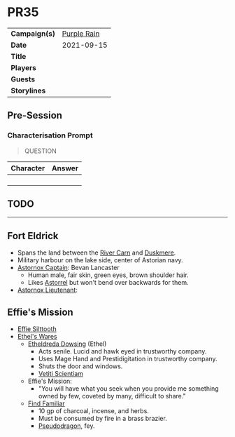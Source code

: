 # PR35

|||
| --- | --- |
| **Campaign(s)** | [Purple Rain](../../campaigns/C1-purple-rain.md) | session.3
| **Date** | 2021-09-15 |
| **Title** | |
| **Players** | |
| **Guests** | |
| **Storylines** | |

## Pre-Session

### Characterisation Prompt

> QUESTION

| Character | Answer |
| --- | --- |
| | | characterisation.1
| | |
| | |
| | |

## TODO

---

## Fort Eldrick

- Spans the land between the [River Carn](../../places/rivers-lakes/river-carn.md) and [Duskmere](../../places/rivers-lakes/duskmere.md).
- Military harbour on the lake side, center of Astorian navy.
- [Astornox Captain](../../organisations/astornox/ranks/astornox-captain.md): Bevan Lancaster
  - Human male, fair skin, green eyes, brown shoulder hair.
  - Likes [Astorrel](../../organisations/astorrel/astorrel.md) but won't bend over backwards for them.
- [Astornox Lieutenant](../../organisations/astornox/ranks/astornox-lieutenant.md): 

## Effie's Mission

- [Effie Silttooth](../../characters/effie-silttooth.md)
- [Ethel's Wares](../../places/buildings/shops/ethels-wares.md)
  - [Etheldreda Dowsing](../../characters/etheldreda-dowsing.md) (Ethel)
    - Acts senile. Lucid and hawk eyed in trustworthy company.
    - Uses Mage Hand and Prestidigitation in trustworthy company.
    - Shuts the door and windows.
    - [Vetiti Scientiam](../../organisations/vetiti-scientiam.md)
  - Effie's Mission:
    - "You will have what you seek when you provide me something owned by few, coveted by many, difficult to share."
  - [Find Familiar](https://www.dndbeyond.com/spells/find-familiar)
    - 10 gp of charcoal, incense, and herbs.
    - Must be consumed by fire in a brass brazier.
    - [Pseudodragon](https://www.dndbeyond.com/monsters/pseudodragon), fey.
